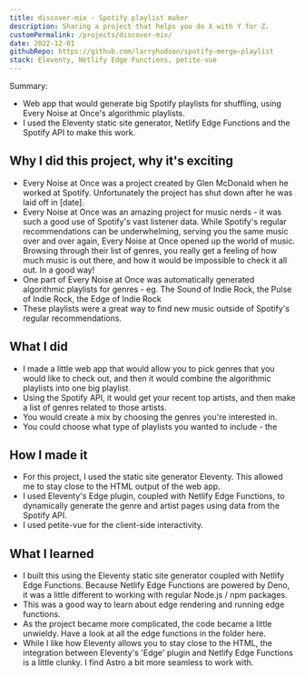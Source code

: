 ```yaml
---
title: discover-mix - Spotify playlist maker
description: Sharing a project that helps you do X with Y for Z.
customPermalink: /projects/discover-mix/
date: 2022-12-01
githubRepo: https://github.com/larryhudson/spotify-merge-playlist
stack: Eleventy, Netlify Edge Functions, petite-vue
---
```


Summary:
- Web app that would generate big Spotify playlists for shuffling, using Every Noise at Once's algorithmic playlists.
- I used the Eleventy static site generator, Netlify Edge Functions and the Spotify API to make this work.

## Why I did this project, why it's exciting
- Every Noise at Once was a project created by Glen McDonald when he worked at Spotify. Unfortunately the project has shut down after he was laid off in [date].
- Every Noise at Once was an amazing project for music nerds - it was such a
good use of Spotify's vast listener data. While Spotify's regular
recommendations can be underwhelming, serving you the same music over and over
again, Every Noise at Once opened up the world of music. Browsing through their
list of genres, you really get a feeling of how much music is out there, and how it would be impossible to check it all out. In a good way!
- One part of Every Noise at Once was automatically generated algorithmic
playlists for genres - eg. The Sound of Indie Rock, the Pulse of Indie Rock, the
Edge of Indie Rock
- These playlists were a great way to find new music outside of Spotify's
regular recommendations.

## What I did
- I made a little web app that would allow you to pick genres that you would
like to check out, and then it would combine the algorithmic playlists into one
big playlist.
- Using the Spotify API, it would get your recent top artists, and then make a
list of genres related to those artists. 
- You would create a mix by choosing the genres you're interested in.
- You could choose what type of playlists you wanted to include - the 

## How I made it
- For this project, I used the static site generator Eleventy. This allowed me
to stay close to the HTML output of the web app.
- I used Eleventy's Edge plugin, coupled with Netlify Edge Functions, to dynamically generate the genre and artist
pages using data from the Spotify API.
- I used petite-vue for the client-side interactivity.

## What I learned
- I built this using the Eleventy static site generator coupled with Netlify
Edge Functions. Because Netlify Edge Functions are powered by Deno, it was a
little different to working with regular Node.js / npm packages.
- This was a good way to learn about edge rendering and running
edge functions.
- As the project became more complicated, the code became a little unwieldy.
Have a look at all the edge functions in the folder here.
- While I like how Eleventy allows you to stay close to the HTML, the
integration between Eleventy's 'Edge' plugin and Netlify Edge Functions is a
little clunky. I find Astro a bit more seamless to work with.
